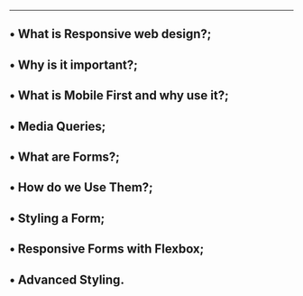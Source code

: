 -------------------------------------------------------------------
• What is Responsive web design?;
-------------------------------------------------------------------
• Why is it important?;
-------------------------------------------------------------------
• What is Mobile First and why use it?;
-------------------------------------------------------------------
• Media Queries;
-------------------------------------------------------------------
• What are Forms?;
-------------------------------------------------------------------
• How do we Use Them?;
-------------------------------------------------------------------
• Styling a Form;
-------------------------------------------------------------------
• Responsive Forms with Flexbox;
-------------------------------------------------------------------
• Advanced Styling.
-------------------------------------------------------------------
